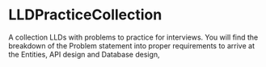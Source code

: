# LLDPracticeCollection
A collection LLDs with problems to practice for interviews.
You will find the breakdown of the Problem statement into proper requirements to arrive at the Entities, API design and Database design,
